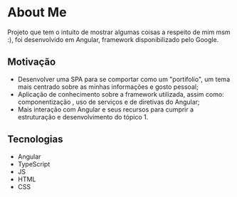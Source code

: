 # About Me

Projeto que tem o intuito de mostrar algumas coisas a respeito de mim msm :), foi  desenvolvido em Angular, framework disponibilizado pelo Google.


## Motivação

* Desenvolver uma SPA para se comportar como  um "portifolio", um tema mais centrado sobre as minhas informações e gosto pessoal; 
* Aplicação de conhecimento sobre a framework utilizada, assim como: componentização , uso de serviços e de diretivas do Angular;
* Mais interação com Angular e seus recursos para cumprir a estruturação e desenvolvimento do tópico 1.
 
## Tecnologias

* Angular
* TypeScript
* JS
* HTML
* CSS
